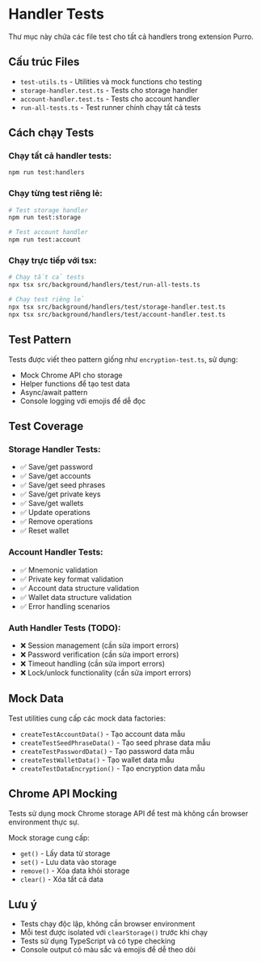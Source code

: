 # Handler Tests

Thư mục này chứa các file test cho tất cả handlers trong extension Purro.

## Cấu trúc Files

- `test-utils.ts` - Utilities và mock functions cho testing
- `storage-handler.test.ts` - Tests cho storage handler
- `account-handler.test.ts` - Tests cho account handler
- `run-all-tests.ts` - Test runner chính chạy tất cả tests

## Cách chạy Tests

### Chạy tất cả handler tests:

```bash
npm run test:handlers
```

### Chạy từng test riêng lẻ:

```bash
# Test storage handler
npm run test:storage

# Test account handler
npm run test:account
```

### Chạy trực tiếp với tsx:

```bash
# Chạy tất cả tests
npx tsx src/background/handlers/test/run-all-tests.ts

# Chạy test riêng lẻ
npx tsx src/background/handlers/test/storage-handler.test.ts
npx tsx src/background/handlers/test/account-handler.test.ts
```

## Test Pattern

Tests được viết theo pattern giống như `encryption-test.ts`, sử dụng:

- Mock Chrome API cho storage
- Helper functions để tạo test data
- Async/await pattern
- Console logging với emojis để dễ đọc

## Test Coverage

### Storage Handler Tests:

- ✅ Save/get password
- ✅ Save/get accounts
- ✅ Save/get seed phrases
- ✅ Save/get private keys
- ✅ Save/get wallets
- ✅ Update operations
- ✅ Remove operations
- ✅ Reset wallet

### Account Handler Tests:

- ✅ Mnemonic validation
- ✅ Private key format validation
- ✅ Account data structure validation
- ✅ Wallet data structure validation
- ✅ Error handling scenarios

### Auth Handler Tests (TODO):

- ❌ Session management (cần sửa import errors)
- ❌ Password verification (cần sửa import errors)
- ❌ Timeout handling (cần sửa import errors)
- ❌ Lock/unlock functionality (cần sửa import errors)

## Mock Data

Test utilities cung cấp các mock data factories:

- `createTestAccountData()` - Tạo account data mẫu
- `createTestSeedPhraseData()` - Tạo seed phrase data mẫu
- `createTestPasswordData()` - Tạo password data mẫu
- `createTestWalletData()` - Tạo wallet data mẫu
- `createTestDataEncryption()` - Tạo encryption data mẫu

## Chrome API Mocking

Tests sử dụng mock Chrome storage API để test mà không cần browser environment thực sự.

Mock storage cung cấp:

- `get()` - Lấy data từ storage
- `set()` - Lưu data vào storage
- `remove()` - Xóa data khỏi storage
- `clear()` - Xóa tất cả data

## Lưu ý

- Tests chạy độc lập, không cần browser environment
- Mỗi test được isolated với `clearStorage()` trước khi chạy
- Tests sử dụng TypeScript và có type checking
- Console output có màu sắc và emojis để dễ theo dõi
